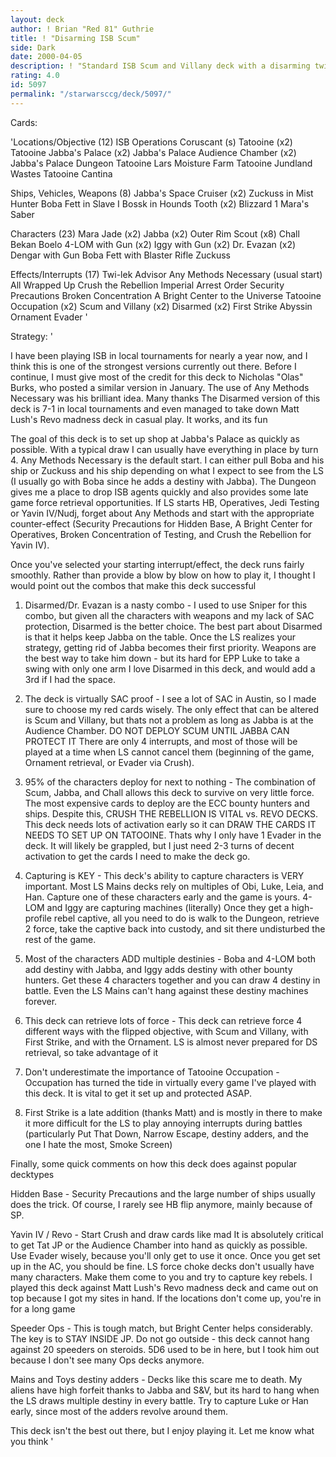 ```yaml
---
layout: deck
author: ! Brian "Red 81" Guthrie
title: ! "Disarming ISB Scum"
side: Dark
date: 2000-04-05
description: ! "Standard ISB Scum and Villany deck with a disarming twist"
rating: 4.0
id: 5097
permalink: "/starwarsccg/deck/5097/"
---
```

Cards: 

'Locations/Objective (12)
ISB Operations
Coruscant (s)
Tatooine (x2)
Tatooine Jabba's Palace (x2)
Jabba's Palace Audience Chamber (x2)
Jabba's Palace Dungeon
Tatooine Lars Moisture Farm
Tatooine Jundland Wastes
Tatooine Cantina

Ships, Vehicles, Weapons (8)
Jabba's Space Cruiser (x2)
Zuckuss in Mist Hunter
Boba Fett in Slave I
Bossk in Hounds Tooth (x2)
Blizzard 1
Mara's Saber

Characters (23)
Mara Jade (x2)
Jabba (x2)
Outer Rim Scout (x8)
Chall Bekan
Boelo
4-LOM with Gun (x2)
Iggy with Gun (x2)
Dr. Evazan (x2)
Dengar with Gun
Boba Fett with Blaster Rifle
Zuckuss

Effects/Interrupts (17)
Twi-lek Advisor
Any Methods Necessary (usual start)
All Wrapped Up
Crush the Rebellion
Imperial Arrest Order
Security Precautions
Broken Concentration
A Bright Center to the Universe
Tatooine Occupation (x2)
Scum and Villany (x2)
Disarmed (x2)
First Strike
Abyssin Ornament
Evader '

Strategy: '

I have been playing ISB in local tournaments for nearly a year now, and I think this is one of the strongest versions currently out there.  Before I continue, I must give most of the credit for this deck to Nicholas "Olas" Burks, who posted a similar version in January.  The use of Any Methods Necessary was his brilliant idea.  Many thanks  The Disarmed version of this deck is 7-1 in local tournaments and even managed to take down Matt Lush's Revo madness deck in casual play.  It works, and its fun

The goal of this deck is to set up shop at Jabba's Palace as quickly as possible.  With a typical draw I can usually have everything in place by turn 4.  Any Methods Necessary is the default start.	I can either pull Boba and his ship or Zuckuss and his ship depending on what I expect to see from the LS (I usually go with Boba since he adds a destiny with Jabba).	The Dungeon gives me a place to drop ISB agents quickly and also provides some late game force retrieval opportunities.  If LS starts HB, Operatives, Jedi Testing or Yavin IV/Nudj, forget about Any Methods and start with the appropriate counter-effect (Security Precautions for Hidden Base, A Bright Center for Operatives, Broken Concentration of Testing, and Crush the Rebellion for Yavin IV).

Once you've selected your starting interrupt/effect, the deck runs fairly smoothly.  Rather than provide a blow by blow on how to play it, I thought I would point out the combos that make this deck successful
1. Disarmed/Dr. Evazan is a nasty combo - I used to use Sniper for this combo, but given all the characters with weapons and my lack of SAC protection, Disarmed is the better choice.	The best part about Disarmed is that it helps keep Jabba on the table.	Once the LS realizes your strategy, getting rid of Jabba becomes their first priority.	Weapons are the best way to take him down - but its hard for EPP Luke to take a swing with only one arm  I love Disarmed in this deck, and would add a 3rd if I had the space.

2. The deck is virtually SAC proof - I see a lot of SAC in Austin, so I made sure to choose my red cards wisely.  The only effect that can be altered is Scum and Villany, but thats not a problem as long as Jabba is at the Audience Chamber.  DO NOT DEPLOY SCUM UNTIL JABBA CAN PROTECT IT  There are only 4 interrupts, and most of those will be played at a time when LS cannot cancel them (beginning of the game, Ornament retrieval, or Evader via Crush).

3. 95% of the characters deploy for next to nothing - The combination of Scum, Jabba, and Chall allows this deck to survive on very little force.  The most expensive cards to deploy are the ECC bounty hunters and ships.  Despite this, CRUSH THE REBELLION IS VITAL vs. REVO DECKS.  This deck needs lots of activation early so it can DRAW THE CARDS IT NEEDS TO SET UP ON TATOOINE.  Thats why I only have 1 Evader in the deck.  It will likely be grappled, but I just need 2-3 turns of decent activation to get the cards I need to make the deck go.

4. Capturing is KEY - This deck's ability to capture characters is VERY important.  Most LS Mains decks rely on multiples of Obi, Luke, Leia, and Han.  Capture one of these characters early and the game is yours.	4-LOM and Iggy are capturing machines (literally)  Once they get a high-profile rebel captive, all you need to do is walk to the Dungeon, retrieve 2 force, take the captive back into custody, and sit there undisturbed the rest of the game.

5. Most of the characters ADD multiple destinies - Boba and 4-LOM both add destiny with Jabba, and Iggy adds destiny with other bounty hunters.  Get these 4 characters together and you can draw 4 destiny in battle.	Even the LS Mains can't hang against these destiny machines forever.

6. This deck can retrieve lots of force - This deck can retrieve force 4 different ways with the flipped objective, with Scum and Villany, with First Strike, and with the Ornament.  LS is almost never prepared for DS retrieval, so take advantage of it

7. Don't underestimate the importance of Tatooine Occupation - Occupation has turned the tide in virtually every game I've played with this deck.  It is vital to get it set up and protected ASAP.

8. First Strike is a late addition (thanks Matt) and is mostly in there to make it more difficult for the LS to play annoying interrupts during battles (particularly Put That Down, Narrow Escape, destiny adders, and the one I hate the most, Smoke Screen)

Finally, some quick comments on how this deck does against popular decktypes

Hidden Base - Security Precautions and the large number of ships usually does the trick.  Of course, I rarely see HB flip anymore, mainly because of SP.

Yavin IV / Revo - Start Crush and draw cards like mad  It is absolutely critical to get Tat JP or the Audience Chamber into hand as quickly as possible.  Use Evader wisely, because you'll only get to use it once.  Once you get set up in the AC, you should be fine.  LS force choke decks don't usually have many characters.  Make them come to you and try to capture key rebels.	I played this deck against Matt Lush's Revo madness deck and came out on top because I got my sites in hand.  If the locations don't come up, you're in for a long game

Speeder Ops - This is tough match, but Bright Center helps considerably.   The key is to STAY INSIDE JP.  Do not go outside - this deck cannot hang against 20 speeders on steroids.  5D6 used to be in here, but I took him out because I don't see many Ops decks anymore.

Mains and Toys destiny adders - Decks like this scare me to death.  My aliens have high forfeit thanks to Jabba and S&V, but its hard to hang when the LS draws multiple destiny in every battle.  Try to capture Luke or Han early, since most of the adders revolve around them.

This deck isn't the best out there, but I enjoy playing it.  Let me know what you think  '
